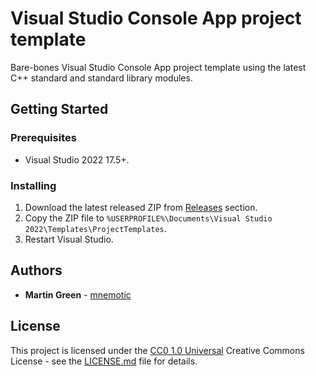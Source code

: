 # Visual Studio Console App project template

Bare-bones Visual Studio Console App project template using the latest C++ standard and standard library modules.

## Getting Started

### Prerequisites

- Visual Studio 2022 17.5+.

### Installing

1. Download the latest released ZIP from [Releases](https://github.com/mnemotic/console-app-modern/releases) section.
2. Copy the ZIP file to `%USERPROFILE%\Documents\Visual Studio 2022\Templates\ProjectTemplates`.
3. Restart Visual Studio.

## Authors

- **Martin Green** - [mnemotic](https://github.com/mnemotic)

## License

This project is licensed under the [CC0 1.0 Universal](LICENSE.md) Creative Commons License - see the [LICENSE.md](LICENSE.md) file for details.
